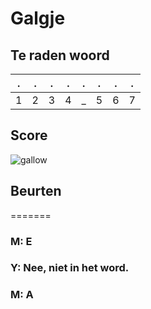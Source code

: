 # Galgje

## Te raden woord

|.|.|.|.|.|.|.|.|
|-|-|-|-|-|-|-|-|
|1|2|3|4|_|5|6|7|

## Score
![gallow](./images/2.png)

## Beurten
=======
### M: E
### Y: Nee, niet in het word.
### M: A

